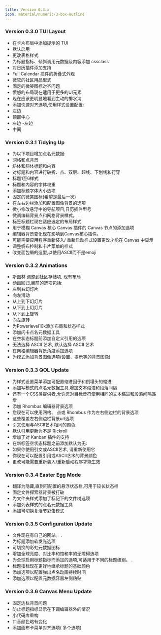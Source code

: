 ```yaml
---
title: Version 0.3.x
icon: material/numeric-3-box-outline
---
```


### Version 0.3.0 TUI Layout
- 在卡片布局中添加提示的 TUI
- 默认启用
- 更改表格样式
- 为标题指标、倾斜调用元数据及内容添加 cssclass
- 对日历插件添加支持
- Full Calendar 插件的折叠式外观
- 微软的社区用品型式
- 固定的微笑图标对齐问题
- 愤怒的布局现在适用于更多的UI元素
- 现在应该更明显地看到主动的排水沟
- 添加快速对齐选项,使用样式设置配置:
- 左边
- 顶部中心
- 左边
-左边
- 中间

### Version 0.3.1 Tidying Up
- 为以下项目增加点名元数据:
- 网格和点背景
- 斜体和斜体标题和内容
- 对标题和内容进行破折、点、双层、超线、下划线和行穿
- 标题1至6样式
- 标题和内容的字体权重
- 添加标题字体大小选项
- 固定的微笑图标(希望是最后一次)
- 在左右边栏添加和配置图像背景的选项
- 微小修改悬浮中的导航项目,日历插件型号
- 微调编辑背景点和网格背景样式。
.
- 标签标题栏现在适应选定的布局样式
- 用于模糊 Canvas 核心 Canvas 插件的 Canvas 节点的添加选项
- 编辑器背景变化现在影响到Canvas核心插件。
.
- 可能需要应用程序重新装入/ 重新启动样式设置更改才能在 Canvas 中显示
- 调整帆布控制和卡片菜单的样式
- 改变面包屑的造型,以使用ASCII而不是emoji

### Version 0.3.2 Animations
- 斯图林 调整到社区存储项, 现有布局
- 动画回归,目前的选项包括:
- 左到右幻灯片
- 向左滑动
- 从上到下幻灯片
- 从下到上幻灯片
- 从下到上旋转
- 向左旋转
- 为Powerlevel10k添加布局和状态样式
- 添加闪卡点名元数据工具
- 在空状态标题前添加自定义引用的选项
- 无法选择 ASCII 艺术, 默认选择 ASCII 艺术
- 在网格编辑器背景角度添加选项
- 为模式添加背景图像选项(设置、提示等的背景图像)

### Version 0.3.3 QOL Update
- 为样式设置菜单添加可配置缩进因子和倒塌头的缩进
- 添加写模式的点名元数据工具,增加文本缩进和段落间隔
- 还有一个CSS类提供者,允许您对目标音符使用相同的文本缩进和段落间隔递增
- 添加 Rhombus 编辑器背景选项
-  您现在可以使用网格、 点或 Rhombus 作为左右侧边栏的背景选项
- 这些覆盖左右侧边栏背景url选项
- 引文使用与ASCII艺术相同的颜色
- 默认引用更新为不是 Rickroll
- 增加了对 Kanban 插件的支持
- 在新标签空状态标题之前添加默认为无:
- 如果你使用引文或ASCII艺术, 请重新使用它
- 你现在可以配置引用或ASCII艺术的背景颜色
- 更改可能需要重新装入/重新启动程序才能生效

### Version 0.3.4 Easter Egg Mode
- 翻译为隐藏,直到可配置的悬浮状态栏,可用于较长状态栏
- 固定文件探索器背景被打破
- 为文件夹样式添加了标记下的文件树选项
- 添加列表样式的点名元数据工具
- 添加可切换复活节彩蛋模式

### Version 0.3.5 Configuration Update
- 文件现在有自己的网站。
.
- 为标题添加软发光选项
- 可切换的彩虹元数据图标
- 增加全球亮度、对比率和饱和率的无障碍选项
- 为全球启用标题指标而添加的选项,可适用于不同的标题级别。
.
- 标题指标现在更好地继承标题的基础颜色
- 添加选项以配置弹出点名动画持续时间
- 添加选项以配置元数据容器左侧粘贴

### Version 0.3.6 Canvas Menu Update
- 固定边栏背景问题
- 防止标题指标显示在下调编辑器外的情况
- 小代码库重构
- 口音颜色略有变化
- 添加画布卡菜单对齐选项( 多个选项)